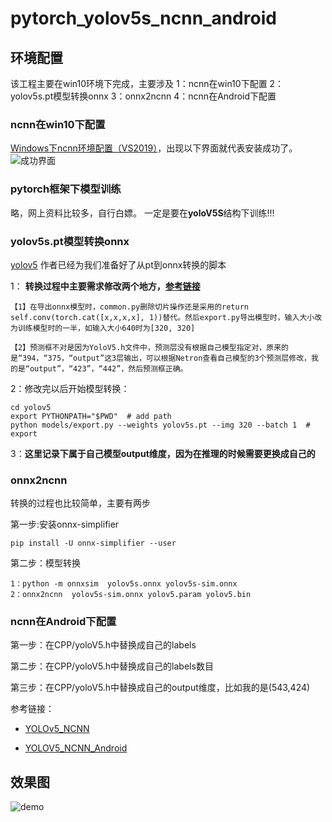 # pytorch_yolov5s_ncnn_android

## 环境配置
该工程主要在win10环境下完成，主要涉及
1：ncnn在win10下配置
2：yolov5s.pt模型转换onnx
3：onnx2ncnn
4：ncnn在Android下配置

### ncnn在win10下配置
[Windows下ncnn环境配置（VS2019）](https://blog.csdn.net/qq_36890370/article/details/104966786)，出现以下界面就代表安装成功了。
![成功界面]()

### pytorch框架下模型训练
略，网上资料比较多，自行白嫖。
一定是要在**yoloV5S**结构下训练!!!

### yolov5s.pt模型转换onnx
[yolov5](https://github.com/ultralytics/yolov5) 
作者已经为我们准备好了从pt到onnx转换的脚本

1： **转换过程中主要需求修改两个地方，[参考链接](https://github.com/sunnyden/YOLOV5_NCNN_Android/issues/3#issuecomment-668028381)**
```
【1】在导出onnx模型时，common.py删除切片操作还是采用的return self.conv(torch.cat([x,x,x,x], 1))替代。然后export.py导出模型时，输入大小改为训练模型时的一半，如输入大小640时为[320, 320]

【2】预测框不对是因为YoloV5.h文件中，预测层没有根据自己模型指定对，原来的是“394，“375，“output”这3层输出，可以根据Netron查看自己模型的3个预测层修改，我的是“output”，“423”，“442”，然后预测框正确。
```
2：修改完以后开始模型转换：
```
cd yolov5
export PYTHONPATH="$PWD"  # add path
python models/export.py --weights yolov5s.pt --img 320 --batch 1  # export
```
3：**这里记录下属于自己模型output维度，因为在推理的时候需要更换成自己的**

### onnx2ncnn
转换的过程也比较简单，主要有两步

第一步:安装onnx-simplifier
```
pip install -U onnx-simplifier --user
```
第二步：模型转换
```
1：python -m onnxsim  yolov5s.onnx yolov5s-sim.onnx
2：onnx2ncnn  yolov5s-sim.onnx yolov5.param yolov5.bin
```

### ncnn在Android下配置
第一步：在CPP/yoloV5.h中替换成自己的labels

第二步：在CPP/yoloV5.h中替换成自己的labels数目

第三步：在CPP/yoloV5.h中替换成自己的output维度，比如我的是(543,424)

参考链接：

* [YOLOv5_NCNN](https://github.com/WZTENG/YOLOv5_NCNN)

* [YOLOV5_NCNN_Android](https://github.com/sunnyden/YOLOV5_NCNN_Android)

## 效果图
![demo]()